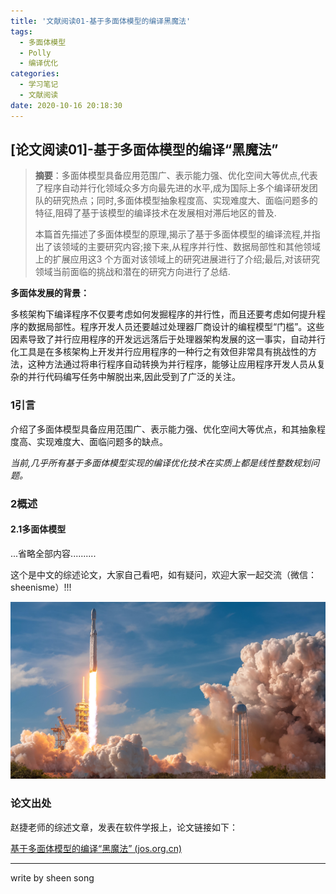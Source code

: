 ```yaml
---
title: '文献阅读01-基于多面体模型的编译黑魔法'
tags:
  - 多面体模型
  - Polly
  - 编译优化
categories:
  - 学习笔记
  - 文献阅读
date: 2020-10-16 20:18:30
---
```


## [论文阅读01]-基于多面体模型的编译“黑魔法”

> **摘要**：多面体模型具备应用范围广、表示能力强、优化空间大等优点,代表了程序自动并行化领域众多方向最先进的水平,成为国际上多个编译研发团队的研究热点；同时,多面体模型抽象程度高、实现难度大、面临问题多的特征,阻碍了基于该模型的编译技术在发展相对滞后地区的普及.
>
> 本篇首先描述了多面体模型的原理,揭示了基于多面体模型的编译流程,并指出了该领域的主要研究内容;接下来,从程序并行性、数据局部性和其他领域上的扩展应用这3 个方面对该领域上的研究进展进行了介绍;最后,对该研究领域当前面临的挑战和潜在的研究方向进行了总结.

**多面体发展的背景：**

多核架构下编译程序不仅要考虑如何发掘程序的并行性，而且还要考虑如何提升程序的数据局部性。程序开发人员还要越过处理器厂商设计的编程模型“门槛”。这些因素导致了并行应用程序的开发远远落后于处理器架构发展的这一事实，自动并行化工具是在多核架构上开发并行应用程序的一种行之有效但非常具有挑战性的方法，这种方法通过将串行程序自动转换为并行程序，能够让应用程序开发人员从复杂的并行代码编写任务中解脱出来,因此受到了广泛的关注。

<!--more-->		

### 1引言

介绍了多面体模型具备应用范围广、表示能力强、优化空间大等优点，和其抽象程度高、实现难度大、面临问题多的缺点。

*当前,几乎所有基于多面体模型实现的编译优化技术在实质上都是线性整数规划问题。*

### 2概述

#### 2.1多面体模型

...省略全部内容..........







这个是中文的综述论文，大家自己看吧，如有疑问，欢迎大家一起交流（微信：sheenisme）!!!

![2046179](%E6%96%87%E7%8C%AE%E9%98%85%E8%AF%BB01-%E5%9F%BA%E4%BA%8E%E5%A4%9A%E9%9D%A2%E4%BD%93%E6%A8%A1%E5%9E%8B%E7%9A%84%E7%BC%96%E8%AF%91%E9%BB%91%E9%AD%94%E6%B3%95/2046179.jpg)

### 论文出处

赵捷老师的综述文章，发表在软件学报上，论文链接如下：

[基于多面体模型的编译“黑魔法” (jos.org.cn)](http://www.jos.org.cn/html/2018/8/5563.htm)





---

write by sheen song